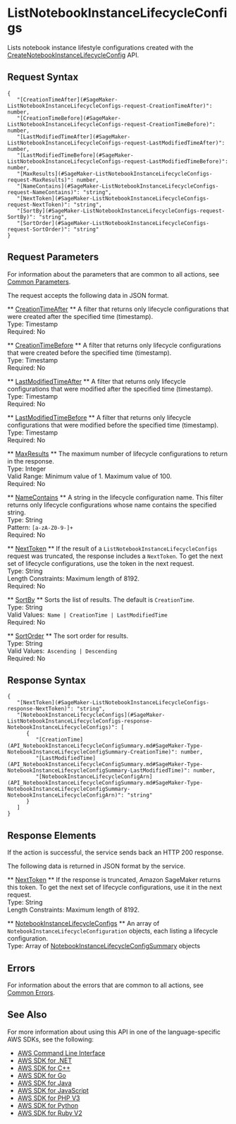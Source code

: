 # ListNotebookInstanceLifecycleConfigs<a name="API_ListNotebookInstanceLifecycleConfigs"></a>

Lists notebook instance lifestyle configurations created with the [CreateNotebookInstanceLifecycleConfig](API_CreateNotebookInstanceLifecycleConfig.md) API\.

## Request Syntax<a name="API_ListNotebookInstanceLifecycleConfigs_RequestSyntax"></a>

```
{
   "[CreationTimeAfter](#SageMaker-ListNotebookInstanceLifecycleConfigs-request-CreationTimeAfter)": number,
   "[CreationTimeBefore](#SageMaker-ListNotebookInstanceLifecycleConfigs-request-CreationTimeBefore)": number,
   "[LastModifiedTimeAfter](#SageMaker-ListNotebookInstanceLifecycleConfigs-request-LastModifiedTimeAfter)": number,
   "[LastModifiedTimeBefore](#SageMaker-ListNotebookInstanceLifecycleConfigs-request-LastModifiedTimeBefore)": number,
   "[MaxResults](#SageMaker-ListNotebookInstanceLifecycleConfigs-request-MaxResults)": number,
   "[NameContains](#SageMaker-ListNotebookInstanceLifecycleConfigs-request-NameContains)": "string",
   "[NextToken](#SageMaker-ListNotebookInstanceLifecycleConfigs-request-NextToken)": "string",
   "[SortBy](#SageMaker-ListNotebookInstanceLifecycleConfigs-request-SortBy)": "string",
   "[SortOrder](#SageMaker-ListNotebookInstanceLifecycleConfigs-request-SortOrder)": "string"
}
```

## Request Parameters<a name="API_ListNotebookInstanceLifecycleConfigs_RequestParameters"></a>

For information about the parameters that are common to all actions, see [Common Parameters](CommonParameters.md)\.

The request accepts the following data in JSON format\.

 ** [CreationTimeAfter](#API_ListNotebookInstanceLifecycleConfigs_RequestSyntax) **   <a name="SageMaker-ListNotebookInstanceLifecycleConfigs-request-CreationTimeAfter"></a>
A filter that returns only lifecycle configurations that were created after the specified time \(timestamp\)\.  
Type: Timestamp  
Required: No

 ** [CreationTimeBefore](#API_ListNotebookInstanceLifecycleConfigs_RequestSyntax) **   <a name="SageMaker-ListNotebookInstanceLifecycleConfigs-request-CreationTimeBefore"></a>
A filter that returns only lifecycle configurations that were created before the specified time \(timestamp\)\.  
Type: Timestamp  
Required: No

 ** [LastModifiedTimeAfter](#API_ListNotebookInstanceLifecycleConfigs_RequestSyntax) **   <a name="SageMaker-ListNotebookInstanceLifecycleConfigs-request-LastModifiedTimeAfter"></a>
A filter that returns only lifecycle configurations that were modified after the specified time \(timestamp\)\.  
Type: Timestamp  
Required: No

 ** [LastModifiedTimeBefore](#API_ListNotebookInstanceLifecycleConfigs_RequestSyntax) **   <a name="SageMaker-ListNotebookInstanceLifecycleConfigs-request-LastModifiedTimeBefore"></a>
A filter that returns only lifecycle configurations that were modified before the specified time \(timestamp\)\.  
Type: Timestamp  
Required: No

 ** [MaxResults](#API_ListNotebookInstanceLifecycleConfigs_RequestSyntax) **   <a name="SageMaker-ListNotebookInstanceLifecycleConfigs-request-MaxResults"></a>
The maximum number of lifecycle configurations to return in the response\.  
Type: Integer  
Valid Range: Minimum value of 1\. Maximum value of 100\.  
Required: No

 ** [NameContains](#API_ListNotebookInstanceLifecycleConfigs_RequestSyntax) **   <a name="SageMaker-ListNotebookInstanceLifecycleConfigs-request-NameContains"></a>
A string in the lifecycle configuration name\. This filter returns only lifecycle configurations whose name contains the specified string\.  
Type: String  
Pattern: `[a-zA-Z0-9-]+`   
Required: No

 ** [NextToken](#API_ListNotebookInstanceLifecycleConfigs_RequestSyntax) **   <a name="SageMaker-ListNotebookInstanceLifecycleConfigs-request-NextToken"></a>
If the result of a `ListNotebookInstanceLifecycleConfigs` request was truncated, the response includes a `NextToken`\. To get the next set of lifecycle configurations, use the token in the next request\.  
Type: String  
Length Constraints: Maximum length of 8192\.  
Required: No

 ** [SortBy](#API_ListNotebookInstanceLifecycleConfigs_RequestSyntax) **   <a name="SageMaker-ListNotebookInstanceLifecycleConfigs-request-SortBy"></a>
Sorts the list of results\. The default is `CreationTime`\.  
Type: String  
Valid Values:` Name | CreationTime | LastModifiedTime`   
Required: No

 ** [SortOrder](#API_ListNotebookInstanceLifecycleConfigs_RequestSyntax) **   <a name="SageMaker-ListNotebookInstanceLifecycleConfigs-request-SortOrder"></a>
The sort order for results\.  
Type: String  
Valid Values:` Ascending | Descending`   
Required: No

## Response Syntax<a name="API_ListNotebookInstanceLifecycleConfigs_ResponseSyntax"></a>

```
{
   "[NextToken](#SageMaker-ListNotebookInstanceLifecycleConfigs-response-NextToken)": "string",
   "[NotebookInstanceLifecycleConfigs](#SageMaker-ListNotebookInstanceLifecycleConfigs-response-NotebookInstanceLifecycleConfigs)": [ 
      { 
         "[CreationTime](API_NotebookInstanceLifecycleConfigSummary.md#SageMaker-Type-NotebookInstanceLifecycleConfigSummary-CreationTime)": number,
         "[LastModifiedTime](API_NotebookInstanceLifecycleConfigSummary.md#SageMaker-Type-NotebookInstanceLifecycleConfigSummary-LastModifiedTime)": number,
         "[NotebookInstanceLifecycleConfigArn](API_NotebookInstanceLifecycleConfigSummary.md#SageMaker-Type-NotebookInstanceLifecycleConfigSummary-NotebookInstanceLifecycleConfigArn)": "string"
      }
   ]
}
```

## Response Elements<a name="API_ListNotebookInstanceLifecycleConfigs_ResponseElements"></a>

If the action is successful, the service sends back an HTTP 200 response\.

The following data is returned in JSON format by the service\.

 ** [NextToken](#API_ListNotebookInstanceLifecycleConfigs_ResponseSyntax) **   <a name="SageMaker-ListNotebookInstanceLifecycleConfigs-response-NextToken"></a>
If the response is truncated, Amazon SageMaker returns this token\. To get the next set of lifecycle configurations, use it in the next request\.   
Type: String  
Length Constraints: Maximum length of 8192\.

 ** [NotebookInstanceLifecycleConfigs](#API_ListNotebookInstanceLifecycleConfigs_ResponseSyntax) **   <a name="SageMaker-ListNotebookInstanceLifecycleConfigs-response-NotebookInstanceLifecycleConfigs"></a>
An array of `NotebookInstanceLifecycleConfiguration` objects, each listing a lifecycle configuration\.  
Type: Array of [NotebookInstanceLifecycleConfigSummary](API_NotebookInstanceLifecycleConfigSummary.md) objects

## Errors<a name="API_ListNotebookInstanceLifecycleConfigs_Errors"></a>

For information about the errors that are common to all actions, see [Common Errors](CommonErrors.md)\.

## See Also<a name="API_ListNotebookInstanceLifecycleConfigs_SeeAlso"></a>

For more information about using this API in one of the language\-specific AWS SDKs, see the following:
+  [AWS Command Line Interface](https://docs.aws.amazon.com/goto/aws-cli/sagemaker-2017-07-24/ListNotebookInstanceLifecycleConfigs) 
+  [AWS SDK for \.NET](https://docs.aws.amazon.com/goto/DotNetSDKV3/sagemaker-2017-07-24/ListNotebookInstanceLifecycleConfigs) 
+  [AWS SDK for C\+\+](https://docs.aws.amazon.com/goto/SdkForCpp/sagemaker-2017-07-24/ListNotebookInstanceLifecycleConfigs) 
+  [AWS SDK for Go](https://docs.aws.amazon.com/goto/SdkForGoV1/sagemaker-2017-07-24/ListNotebookInstanceLifecycleConfigs) 
+  [AWS SDK for Java](https://docs.aws.amazon.com/goto/SdkForJava/sagemaker-2017-07-24/ListNotebookInstanceLifecycleConfigs) 
+  [AWS SDK for JavaScript](https://docs.aws.amazon.com/goto/AWSJavaScriptSDK/sagemaker-2017-07-24/ListNotebookInstanceLifecycleConfigs) 
+  [AWS SDK for PHP V3](https://docs.aws.amazon.com/goto/SdkForPHPV3/sagemaker-2017-07-24/ListNotebookInstanceLifecycleConfigs) 
+  [AWS SDK for Python](https://docs.aws.amazon.com/goto/boto3/sagemaker-2017-07-24/ListNotebookInstanceLifecycleConfigs) 
+  [AWS SDK for Ruby V2](https://docs.aws.amazon.com/goto/SdkForRubyV2/sagemaker-2017-07-24/ListNotebookInstanceLifecycleConfigs) 